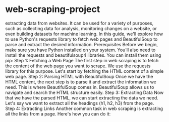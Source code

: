 # web-scraping-project
extracting data from websites. It can be used for a variety of purposes, such as collecting data for analysis, monitoring changes on a website, or even building datasets for machine learning. In this guide, we'll explore how to use Python's requests library to fetch web pages and BeautifulSoup to parse and extract the desired information.
Prerequisites
Before we begin, make sure you have Python installed on your system. You'll also need to install the requests and beautifulsoup4 libraries. You can install them using pip:
Step 1: Fetching a Web Page
The first step in web scraping is to fetch the content of the web page you want to scrape. We use the requests library for this purpose. Let's start by fetching the HTML content of a simple web page.
Step 2: Parsing HTML with BeautifulSoup
Once we have the HTML content, the next step is to parse it and extract the information we need. This is where BeautifulSoup comes in. BeautifulSoup allows us to navigate and search the HTML structure easily.
Step 3: Extracting Data
Now that we have the parsed HTML, we can start extracting the data we need. Let's say we want to extract all the headings (h1, h2, h3) from the page.
Step 4: Extracting Links
Another common task in web scraping is extracting all the links from a page. Here's how you can do it:
